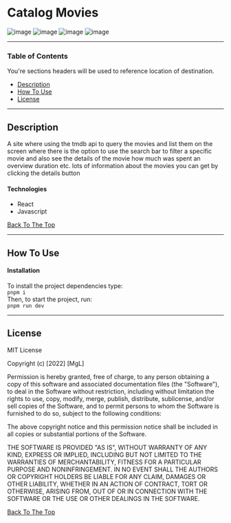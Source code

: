 # Catalog Movies

![image](https://user-images.githubusercontent.com/96927347/211466058-290142b5-1457-43bc-a1a8-ee470999320a.png)
![image](https://user-images.githubusercontent.com/96927347/211466064-bc3a2861-df14-4726-acca-cba03368ff30.png)
![image](https://user-images.githubusercontent.com/96927347/211466340-d287c825-625e-47e4-a583-c68062d43317.png)
![image](https://user-images.githubusercontent.com/96927347/211466068-8626d5c6-77bb-4aa1-b596-a8c7f783f266.png)



---

### Table of Contents
You're sections headers will be used to reference location of destination.

- [Description](#description)
- [How To Use](#how-to-use)
- [License](#license)

---

## Description

A site where using the tmdb api to query the movies and list them on the screen where there is the option to use the search bar to filter a specific movie and also see the details of the movie how much was spent an overview duration etc. lots of information about the movies you can get by clicking the details button


#### Technologies

- React
- Javascript

[Back To The Top](#catalog-movies)

---

## How To Use

#### Installation
To install the project dependencies type:\
`pnpm i`\
Then, to start the project, run:\
`pnpm run dev`

---

## License

MIT License

Copyright (c) [2022] [MgL]

Permission is hereby granted, free of charge, to any person obtaining a copy
of this software and associated documentation files (the "Software"), to deal
in the Software without restriction, including without limitation the rights
to use, copy, modify, merge, publish, distribute, sublicense, and/or sell
copies of the Software, and to permit persons to whom the Software is
furnished to do so, subject to the following conditions:

The above copyright notice and this permission notice shall be included in all
copies or substantial portions of the Software.

THE SOFTWARE IS PROVIDED "AS IS", WITHOUT WARRANTY OF ANY KIND, EXPRESS OR
IMPLIED, INCLUDING BUT NOT LIMITED TO THE WARRANTIES OF MERCHANTABILITY,
FITNESS FOR A PARTICULAR PURPOSE AND NONINFRINGEMENT. IN NO EVENT SHALL THE
AUTHORS OR COPYRIGHT HOLDERS BE LIABLE FOR ANY CLAIM, DAMAGES OR OTHER
LIABILITY, WHETHER IN AN ACTION OF CONTRACT, TORT OR OTHERWISE, ARISING FROM,
OUT OF OR IN CONNECTION WITH THE SOFTWARE OR THE USE OR OTHER DEALINGS IN THE
SOFTWARE.

[Back To The Top](#catalog-movies)
